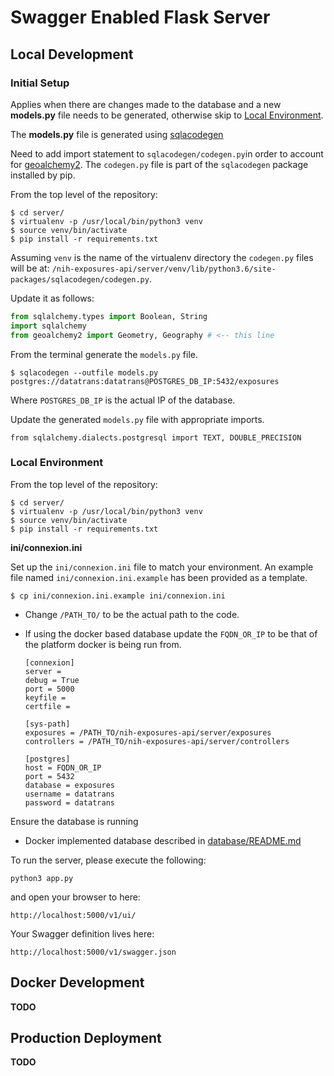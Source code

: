 # Swagger Enabled Flask Server

## Local Development

### Initial Setup

Applies when there are changes made to the database and a new **models.py** file needs to be generated, otherwise skip to [Local Environment](#localenv).

The **models.py** file is generated using [sqlacodegen](https://pypi.python.org/pypi/sqlacodegen)

Need to add import statement to `sqlacodegen/codegen.py`in order to account for [geoalchemy2](https://geoalchemy-2.readthedocs.io/en/latest/). The `codegen.py` file is part of the `sqlacodegen` package installed by pip.

From the top level of the repository:

```
$ cd server/
$ virtualenv -p /usr/local/bin/python3 venv
$ source venv/bin/activate
$ pip install -r requirements.txt
```

Assuming `venv` is the name of the virtualenv directory the `codegen.py` files will be at: `/nih-exposures-api/server/venv/lib/python3.6/site-packages/sqlacodegen/codegen.py`.

Update it as follows:

```python
from sqlalchemy.types import Boolean, String
import sqlalchemy
from geoalchemy2 import Geometry, Geography # <-- this line
```

From the terminal generate the `models.py` file.

```
$ sqlacodegen --outfile models.py postgres://datatrans:datatrans@POSTGRES_DB_IP:5432/exposures
```
Where `POSTGRES_DB_IP` is the actual IP of the database.

Update the generated `models.py` file with appropriate imports.

```
from sqlalchemy.dialects.postgresql import TEXT, DOUBLE_PRECISION
```

###  <a name="localenv"></a>Local Environment

From the top level of the repository:

```
$ cd server/
$ virtualenv -p /usr/local/bin/python3 venv
$ source venv/bin/activate
$ pip install -r requirements.txt
```

**ini/connexion.ini**

Set up the `ini/connexion.ini` file to match your environment. An example file named `ini/connexion.ini.example` has been provided as a template.

```
$ cp ini/connexion.ini.example ini/connexion.ini
```

- Change `/PATH_TO/` to be the actual path to the code.
- If using the docker based database update the `FQDN_OR_IP` to be that of the platform docker is being run from.

	```config
	[connexion]
	server =
	debug = True
	port = 5000
	keyfile =
	certfile =
	
	[sys-path]
	exposures = /PATH_TO/nih-exposures-api/server/exposures
	controllers = /PATH_TO/nih-exposures-api/server/controllers
	
	[postgres]
	host = FQDN_OR_IP
	port = 5432
	database = exposures
	username = datatrans
	password = datatrans
	```

Ensure the database is running

- Docker implemented database described in [database/README.md](../database/README.md)

To run the server, please execute the following:

```
python3 app.py
```

and open your browser to here:

```
http://localhost:5000/v1/ui/
```

Your Swagger definition lives here:

```
http://localhost:5000/v1/swagger.json
```

## Docker Development

**TODO**

## Production Deployment

**TODO**
